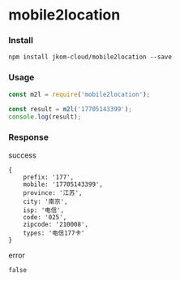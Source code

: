 # mobile2location

### Install

`npm install jkom-cloud/mobile2location --save`

### Usage

```javascript
const m2l = require('mobile2location');

const result = m2l('17705143399');
console.log(result);
```

### Response
success

```
{ 
    prefix: '177',
    mobile: '17705143399',
    province: '江苏',
    city: '南京',
    isp: '电信',
    code: '025',
    zipcode: '210008',
    types: '电信177卡' 
}
```

error

```
false
```


